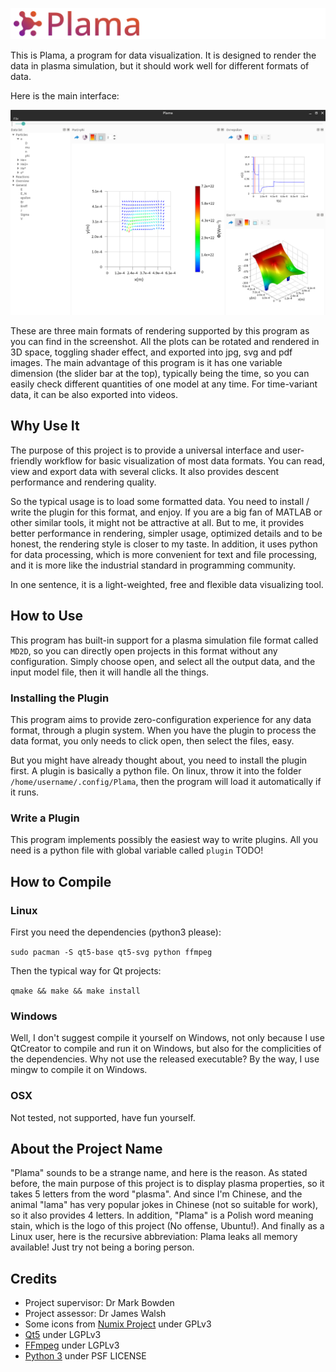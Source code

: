 ![title](doc/title.svg)

This is Plama, a program for data visualization. It is designed to render the data in plasma simulation, but it should work well for different formats of data.

Here is the main interface:

![demo](doc/demo.png)

These are three main formats of rendering supported by this program as you can find in the screenshot. All the plots can be rotated and rendered in 3D space, toggling shader effect, and exported into jpg, svg and pdf images. The main advantage of this program is it has one variable dimension (the slider bar at the top), typically being the time, so you can easily check different quantities of one model at any time. For time-variant data, it can be also exported into videos.

## Why Use It

The purpose of this project is to provide a universal interface and user-friendly workflow for basic visualization of most data formats. You can read, view and export data with several clicks. It also provides descent performance and rendering quality.

So the typical usage is to load some formatted data. You need to install / write the plugin for this format, and enjoy. If you are a big fan of MATLAB or other similar tools, it might not be attractive at all. But to me, it provides better performance in rendering, simpler usage, optimized details and to be honest, the rendering style is closer to my taste. In addition, it uses python for data processing, which is more convenient for text and file processing, and it is more like the industrial standard in programming community.

In one sentence, it is a light-weighted, free and flexible data visualizing tool.

## How to Use

This program has built-in support for a plasma simulation file format called `MD2D`, so you can directly open projects in this format without any configuration. Simply choose open, and select all the output data, and the input model file, then it will handle all the things.

### Installing the Plugin

This program aims to provide zero-configuration experience for any data format, through a plugin system. When you have the plugin to process the data format, you only needs to click open, then select the files, easy.

But you might have already thought about, you need to install the plugin first. A plugin is basically a python file. On linux, throw it into the folder `/home/username/.config/Plama`, then the program will load it automatically if it runs.

### Write a Plugin

This program implements possibly the easiest way to write plugins. All you need is a python file with global variable called `plugin`  TODO!

## How to Compile

### Linux

First you need the dependencies (python3 please):

`sudo pacman -S qt5-base qt5-svg python ffmpeg`

Then the typical way for Qt projects:

`qmake && make && make install`

### Windows

Well, I don't suggest compile it yourself on Windows, not only because I use QtCreator to compile and run it on Windows, but also for the complicities of the dependencies. Why not use the released executable? By the way, I use mingw to compile it on Windows.

### OSX

Not tested, not supported, have fun yourself.

## About the Project Name

"Plama" sounds to be a strange name, and here is the reason. As stated before, the main purpose of this project is to display plasma properties, so it takes 5 letters from the word "plasma". And since I'm Chinese, and the animal "lama" has very popular jokes in Chinese (not so suitable for work), so it also provides 4 letters. In addition, "Plama" is a Polish word meaning stain, which is the logo of this project (No offense, Ubuntu!). And finally as a Linux user, here is the recursive abbreviation: Plama leaks all memory available! Just try not being a boring person.

## Credits

- Project supervisor: Dr Mark Bowden
- Project assessor: Dr James Walsh
- Some icons from [Numix Project](https://github.com/numixproject) under GPLv3
- [Qt5](https://www.qt.io/) under LGPLv3
- [FFmpeg](https://www.ffmpeg.org/) under LGPLv3
- [Python 3](https://www.python.org/) under PSF LICENSE
